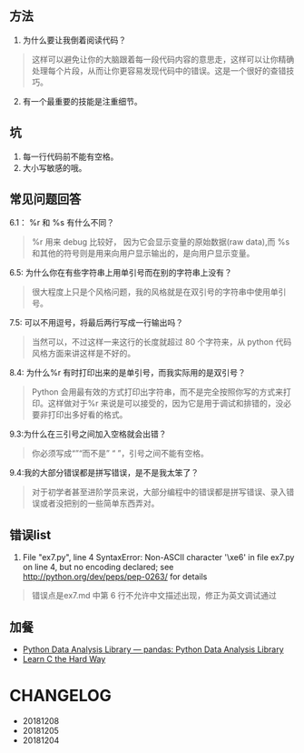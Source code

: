 
## 方法

1. 为什么要让我倒着阅读代码？

> 这样可以避免让你的大脑跟着每一段代码内容的意思走，这样可以让你精确处理每个片段，从而让你更容易发现代码中的错误。这是一个很好的查错技巧。

2. 有一个最重要的技能是注重细节。




## 坑

1. 每一行代码前不能有空格。
2. 大小写敏感的哦。

## 常见问题回答

6.1： %r 和 %s 有什么不同？

> %r 用来 debug 比较好， 因为它会显示变量的原始数据(raw data),而 %s 和其他的符号则是用来向用户显示输出的，是向用户显示变量。

6.5: 为什么你在有些字符串上用单引号而在别的字符串上没有？

> 很大程度上只是个风格问题，我的风格就是在双引号的字符串中使用单引号。

7.5: 可以不用逗号，将最后两行写成一行输出吗？
> 当然可以，不过这样一来这行的长度就超过 80 个字符来，从 python 代码风格方面来讲这样是不好的。

8.4: 为什么%r 有时打印出来的是单引号，而我实际用的是双引号？
> Python 会用最有效的方式打印出字符串，而不是完全按照你写的方式来打印。这样做对于%r 来说是可以接受的，因为它是用于调试和排错的，没必要非打印出多好看的格式。

9.3:为什么在三引号之间加入空格就会出错？
> 你必须写成“”“而不是” “ ”，引号之间不能有空格。

9.4:我的大部分错误都是拼写错误，是不是我太笨了？
> 对于初学者甚至进阶学员来说，大部分编程中的错误都是拼写错误、录入错误或者没把别的一些简单东西弄对。

## 错误list

1. File "ex7.py", line 4
SyntaxError: Non-ASCII character '\xe6' in file ex7.py on line 4, but no encoding declared; see http://python.org/dev/peps/pep-0263/ for details

> 错误点是ex7.md 中第 6 行不允许中文描述出现，修正为英文调试通过


## 加餐

* [Python Data Analysis Library — pandas: Python Data Analysis Library](http://pandas.pydata.org/)
* [Learn C the Hard Way](https://learncodethehardway.org/c/)



# CHANGELOG

- 20181208
- 20181205 
- 20181204 
